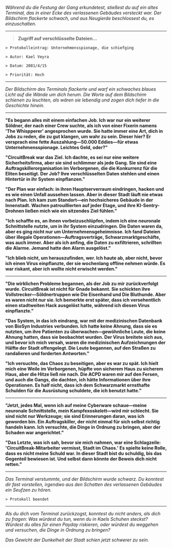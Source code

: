 _Während du die Festung der Gang erkundetest, stießest du auf ein altes Terminal, das in einer Ecke des verlassenen Gebäudes versteckt war. Der Bildschirm flackerte schwach, und aus Neugierde beschlossest du, es einzuschalten._

---

> **Zugriff auf verschlüsselte Dateien...**

`> Protokolleintrag: Unternehmensspionage, die schiefging`

`> Autor: Kael Veyra`

`> Datum: 2081/4/15`

`> Priorität: Hoch`

---

_Der Bildschirm des Terminals flackerte und warf ein schwaches blaues Licht auf die Wände um dich herum. Die Worte auf dem Bildschirm schienen zu leuchten, als wären sie lebendig und zogen dich tiefer in die Geschichte hinein._

---

**"Es begann alles mit einem einfachen Job. Ich war nur ein weiterer Söldner, der nach einer Crew suchte, als ich von einer Fixerin namens 'The Whispperer' angesprochen wurde. Sie hatte immer eine Art, dich in Jobs zu reden, die zu gut klangen, um wahr zu sein. Dieser hier? Er versprach eine fette Auszahlung—50.000 Eddies—für etwas Unternehmensspionage. Leichtes Geld, oder?"**

**"CircuitBreak war das Ziel. Ich dachte, es sei nur eine weitere Sicherheitsfirma, aber sie sind schlimmer als jede Gang. Sie sind eine Auftragskillerorganisation im Verborgenen, die die Konkurrenz für die Eliten beseitigt. Der Job? Ihre verschlüsselten Daten stehlen und einen Hintertür in ihr System einpflanzen."**

**"Der Plan war einfach: in ihren Hauptserverraum eindringen, hacken und es wie einen Unfall aussehen lassen. Aber in dieser Stadt läuft nie etwas nach Plan. Ich kam zum Standort—ein hochsicheres Gebäude in der Innenstadt. Wachen patrouillierten auf jeder Etage, und ihre KI-Sentry-Drohnen ließen mich wie ein sitzendes Ziel fühlen."**

**"Ich schaffte es, an ihnen vorbeizuschlüpfen, indem ich eine neuronale Schnittstelle nutzte, um in ihr System einzudringen. Die Daten waren da, aber es ging nicht nur um Unternehmensgeheimnisse. Ich fand Dateien über illegale Operationen—Auftragsverträge, Schwarzmarktgeschäfte, was auch immer. Aber als ich anfing, die Daten zu exfiltrieren, schrillten die Alarme. Jemand hatte den Alarm ausgelöst."**

**"Ich blieb nicht, um herauszufinden, wer. Ich haute ab, aber nicht, bevor ich einen Virus einpflanzte, der sie wochenlang offline nehmen würde. Es war riskant, aber ich wollte nicht erwischt werden."**

---

**"Die wirklichen Probleme begannen, als der Job zu mir zurückverfolgt wurde. CircuitBreak ist nicht für Gnade bekannt. Sie schickten ihre Vollstrecker—Söldnertruppen wie Die Eisenhand und Die Bluthunde. Aber es waren nicht nur sie. Ich bemerkte erst später, dass ich versehentlich einen stadtweiten Hack ausgelöst hatte, während ich diesen Virus einpflanzte."**

**"Das System, in das ich eindrang, war mit der medizinischen Datenbank von BioSyn Industries verbunden. Ich hatte keine Ahnung, dass sie es nutzten, um ihre Patienten zu überwachen—gewöhnliche Leute, die keine Ahnung hatten, dass sie beobachtet wurden. Der Virus breitete sich aus, und bevor ich mich versah, waren die medizinischen Aufzeichnungen der Hälfte der Stadt offengelegt. Die Leute begannen, auf den Straßen zu randalieren und forderten Antworten."**

**"Ich versuchte, das Chaos zu beseitigen, aber es war zu spät. Ich hielt mich eine Weile im Verborgenen, hüpfte von sicherem Haus zu sicherem Haus, aber die Hitze ließ nie nach. Die ACPD waren mir auf den Fersen, und auch die Gangs, die dachten, ich hätte Informationen über ihre Operationen. Es half nicht, dass ich dem Schwarzmarkt ernsthafte Schulden für die Ausrüstung schuldete, die ich benutzt hatte."**

---

**"Jetzt, jedes Mal, wenn ich auf meine Cyberware schaue—meine neuronale Schnittstelle, mein Kampfexoskelett—wird mir schlecht. Sie sind nicht nur Werkzeuge; sie sind Erinnerungen daran, was ich geworden bin. Ein Auftragskiller, der nicht einmal für sich selbst richtig handeln kann. Ich versuchte, die Dinge in Ordnung zu bringen, aber der Schaden war angerichtet."**

**"Das Letzte, was ich sah, bevor sie mich nahmen, war eine Schlagzeile: 'CircuitBreak-Mitarbeiter vermisst, Stadt im Chaos.' Es spielte keine Rolle, dass es nicht meine Schuld war. In dieser Stadt bist du schuldig, bis das Gegenteil bewiesen ist. Und selbst dann könnte der Beweis dich nicht retten."**

---

_Das Terminal verstummte, und der Bildschirm wurde schwarz. Du konntest dir fast vorstellen, irgendwo aus den Schatten des verlassenen Gebäudes ein Seufzen zu hören._

`> Protokoll beendet`

---

_Als du dich vom Terminal zurückzogst, konntest du nicht anders, als dich zu fragen: Was würdest du tun, wenn du in Kaels Schuhen steckst? Würdest du alles für einen Payday riskieren, oder würdest du weggehen und versuchen, die Dinge in Ordnung zu bringen?_

_Das Gewicht der Dunkelheit der Stadt schien jetzt schwerer zu sein._
